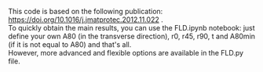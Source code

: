 This code is based on the following publication: https://doi.org/10.1016/j.jmatprotec.2012.11.022 .\
To quickly obtain the main results, you can use the FLD.ipynb notebook: just define your own A80 (in the transverse direction), r0, r45, r90, t and A80min (if it is not equal to A80) and that's all.\
However, more advanced and flexible options are available in the FLD.py file.
